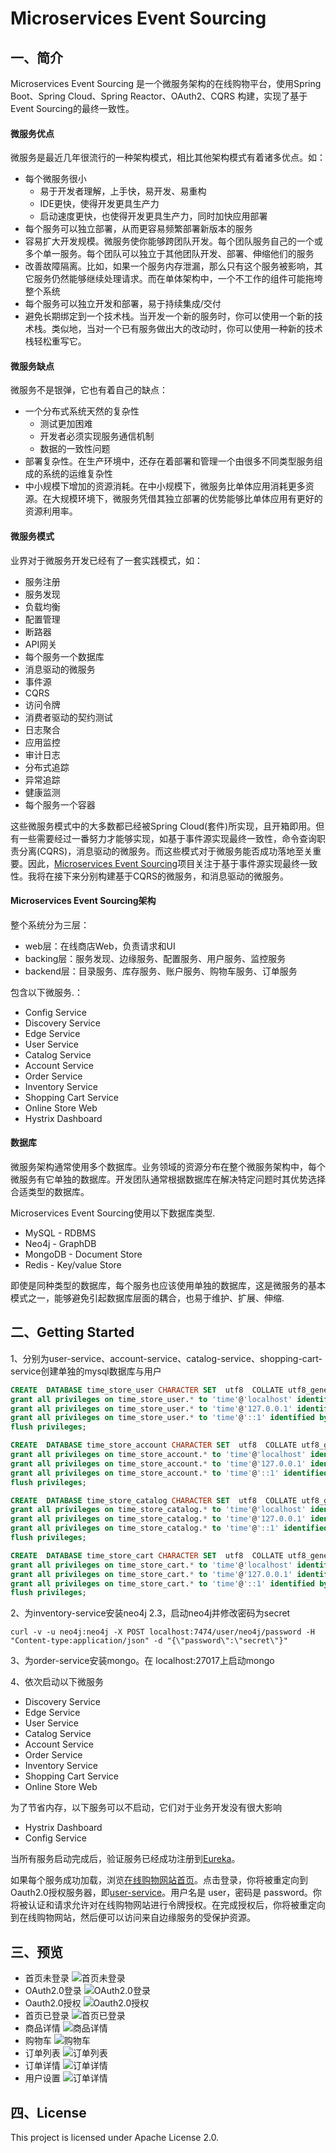 # Microservices Event Sourcing

## 一、简介

Microservices Event Sourcing 是一个微服务架构的在线购物平台，使用Spring Boot、Spring Cloud、Spring Reactor、OAuth2、CQRS 构建，实现了基于Event Sourcing的最终一致性。

#### 微服务优点
微服务是最近几年很流行的一种架构模式，相比其他架构模式有着诸多优点。如：
* 每个微服务很小
    * 易于开发者理解，上手快，易开发、易重构
    * IDE更快，使得开发更具生产力
    * 启动速度更快，也使得开发更具生产力，同时加快应用部署
* 每个服务可以独立部署，从而更容易频繁部署新版本的服务
* 容易扩大开发规模。微服务使你能够跨团队开发。每个团队服务自己的一个或多个单一服务。每个团队可以独立于其他团队开发、部署、伸缩他们的服务
* 改善故障隔离。比如，如果一个服务内存泄漏，那么只有这个服务被影响，其它服务仍然能够继续处理请求。而在单体架构中，一个不工作的组件可能拖垮整个系统
* 每个服务可以独立开发和部署，易于持续集成/交付
* 避免长期绑定到一个技术栈。当开发一个新的服务时，你可以使用一个新的技术栈。类似地，当对一个已有服务做出大的改动时，你可以使用一种新的技术栈轻松重写它。

#### 微服务缺点
微服务不是银弹，它也有着自己的缺点：
* 一个分布式系统天然的复杂性
    * 测试更加困难
    * 开发者必须实现服务通信机制
    * 数据的一致性问题
* 部署复杂性。在生产环境中，还存在着部署和管理一个由很多不同类型服务组成的系统的运维复杂性
* 中小规模下增加的资源消耗。在中小规模下，微服务比单体应用消耗更多资源。在大规模环境下，微服务凭借其独立部署的优势能够比单体应用有更好的资源利用率。

#### 微服务模式
业界对于微服务开发已经有了一套实践模式，如：
* 服务注册
* 服务发现
* 负载均衡
* 配置管理
* 断路器
* API网关
* 每个服务一个数据库
* 消息驱动的微服务
* 事件源
* CQRS
* 访问令牌
* 消费者驱动的契约测试
* 日志聚合
* 应用监控
* 审计日志
* 分布式追踪
* 异常追踪
* 健康监测
* 每个服务一个容器

这些微服务模式中的大多数都已经被Spring Cloud(套件)所实现，且开箱即用。但有一些需要经过一番努力才能够实现，如基于事件源实现最终一致性，命令查询职责分离(CQRS)，消息驱动的微服务。而这些模式对于微服务能否成功落地至关重要。因此，[Microservices Event Sourcing](https://github.com/chaokunyang/microservices-event-sourcing)项目关注于基于事件源实现最终一致性。我将在接下来分别构建基于CQRS的微服务，和消息驱动的微服务。

#### Microservices Event Sourcing架构
整个系统分为三层：
* web层：在线商店Web，负责请求和UI
* backing层：服务发现、边缘服务、配置服务、用户服务、监控服务
* backend层：目录服务、库存服务、账户服务、购物车服务、订单服务

包含以下微服务.：
* Config Service
* Discovery Service
* Edge Service
* User Service
* Catalog Service
* Account Service
* Order Service
* Inventory Service
* Shopping Cart Service
* Online Store Web
* Hystrix Dashboard

#### 数据库
微服务架构通常使用多个数据库。业务领域的资源分布在整个微服务架构中，每个微服务有它单独的数据库。开发团队通常根据数据库在解决特定问题时其优势选择合适类型的数据库。

Microservices Event Sourcing使用以下数据库类型.
* MySQL - RDBMS
* Neo4j - GraphDB
* MongoDB - Document Store
* Redis - Key/value Store

即使是同种类型的数据库，每个服务也应该使用单独的数据库，这是微服务的基本模式之一，能够避免引起数据库层面的耦合，也易于维护、扩展、伸缩.

## 二、Getting Started

1、分别为user-service、account-service、catalog-service、shopping-cart-service创建单独的mysql数据库与用户
``` sql
CREATE  DATABASE time_store_user CHARACTER SET  utf8  COLLATE utf8_general_ci;
grant all privileges on time_store_user.* to 'time'@'localhost' identified by '123456';
grant all privileges on time_store_user.* to 'time'@'127.0.0.1' identified by '123456';
grant all privileges on time_store_user.* to 'time'@'::1' identified by '123456';
flush privileges;
```
``` sql
CREATE  DATABASE time_store_account CHARACTER SET  utf8  COLLATE utf8_general_ci;
grant all privileges on time_store_account.* to 'time'@'localhost' identified by '123456';
grant all privileges on time_store_account.* to 'time'@'127.0.0.1' identified by '123456';
grant all privileges on time_store_account.* to 'time'@'::1' identified by '123456';
flush privileges;
```
``` sql
CREATE  DATABASE time_store_catalog CHARACTER SET  utf8  COLLATE utf8_general_ci;
grant all privileges on time_store_catalog.* to 'time'@'localhost' identified by '123456';
grant all privileges on time_store_catalog.* to 'time'@'127.0.0.1' identified by '123456';
grant all privileges on time_store_catalog.* to 'time'@'::1' identified by '123456';
flush privileges;
```
``` sql
CREATE  DATABASE time_store_cart CHARACTER SET  utf8  COLLATE utf8_general_ci;
grant all privileges on time_store_cart.* to 'time'@'localhost' identified by '123456';
grant all privileges on time_store_cart.* to 'time'@'127.0.0.1' identified by '123456';
grant all privileges on time_store_cart.* to 'time'@'::1' identified by '123456';
flush privileges;
```

2、为inventory-service安装neo4j 2.3，启动neo4j并修改密码为secret
``` shell
curl -v -u neo4j:neo4j -X POST localhost:7474/user/neo4j/password -H "Content-type:application/json" -d "{\"password\":\"secret\"}"
```
3、为order-service安装mongo。在 localhost:27017上启动mongo

4、依次启动以下微服务
* Discovery Service
* Edge Service
* User Service
* Catalog Service
* Account Service
* Order Service
* Inventory Service
* Shopping Cart Service
* Online Store Web

为了节省内存，以下服务可以不启动，它们对于业务开发没有很大影响
* Hystrix Dashboard
* Config Service

当所有服务启动完成后，验证服务已经成功注册到[Eureka](http://localhost:8761)。

如果每个服务成功加载，浏览[在线购物网站首页](http://localhost:8787)。点击登录，你将被重定向到Oauth2.0授权服务器，即[user-service](http://localhost:8181/auth/login)。用户名是 user，密码是 password。你将被认证和请求允许对在线购物网站进行令牌授权。在完成授权后，你将被重定向到在线购物网站，然后便可以访问来自边缘服务的受保护资源。

## 三、预览
* 首页未登录
![首页未登录](https://raw.githubusercontent.com/chaokunyang/microservices-event-sourcing/master/docs/images/01-home-not-logged.png)
* OAuth2.0登录
![OAuth2.0登录](https://github.com/chaokunyang/microservices-event-sourcing/raw/master/docs/images/02-oauth2.0-login.png)
* Oauth2.0授权
![Oauth2.0授权](https://github.com/chaokunyang/microservices-event-sourcing/raw/master/docs/images/03-oauth2.0-grant.png)
* 首页已登录
![首页已登录](https://github.com/chaokunyang/microservices-event-sourcing/raw/master/docs/images/04-home-logged.png)
* 商品详情
![商品详情](https://github.com/chaokunyang/microservices-event-sourcing/raw/master/docs/images/05-product-detail.jpg)
* 购物车
![购物车](https://github.com/chaokunyang/microservices-event-sourcing/raw/master/docs/images/06-shopping-cart.png)
* 订单列表
![订单列表](https://github.com/chaokunyang/microservices-event-sourcing/raw/master/docs/images/07-orders.png)
* 订单详情
![订单详情](https://github.com/chaokunyang/microservices-event-sourcing/raw/master/docs/images/08-order.jpg)
* 用户设置
![订单详情](https://github.com/chaokunyang/microservices-event-sourcing/raw/master/docs/images/09-user-settings.jpg)

## 四、License

This project is licensed under Apache License 2.0.